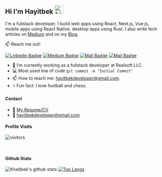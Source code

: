 ## Hi I'm Hayitbek <img src="https://user-images.githubusercontent.com/1303154/88677602-1635ba80-d120-11ea-84d8-d263ba5fc3c0.gif" width="28px" height="28px" alt="hi">

I'm a fullstack developer. I build web apps using React, Next.js, Vue.js, mobile apps using React Native, desktop apps using Rust. I also write tech articles on [Medium](https://medium.com/@khaitbekdev) and on my [Blog](https://khaitbek.vercel.app/en/blog).

:mailbox: Reach me out!

[![Linkedin Badge](https://img.shields.io/badge/-Hayitbek_Yusupov-0e76a8?style=flat&labelColor=0e76a8&logo=linkedin&logoColor=white)](https://www.linkedin.com/in/hayitbek-yusupov/) [![Medium Badge](https://img.shields.io/badge/-Hayitbek_Yusupov-salad?style=flat&labelColor=salad&logo=medium&logoColor=white)](https://medium.com/@khaitbekdev) [![Mail Badge](https://img.shields.io/badge/-@hayitbek__developer-darkcyan?style=flat&labelColor=darkcyan&logo=telegram&logoColor=white)](https://t.me/khaitbekdev) [![Mail Badge](https://img.shields.io/badge/-khaitbekdev-c0392b?style=flat&labelColor=c0392b&logo=gmail&logoColor=white)](mailto:hayitbekdeveloper@gmail.com)

- 🔭 I’m currently working as a fullstack developer at Realsoft LLC
- :computer: Most used line of code `git commit -m "Initial Commit"`
- 📫 How to reach me: hayitbekdeveloper@gmail.com.
- ⚡ Fun fact: I love football and chess.

#### Contact
- :paperclip: [My Resume/CV](https://notesbykhaitbek.notion.site/Hayitbek-Yusupov-fd7c01d7b25447da9247813514224f1b?pvs=74)
- :email: hayitbekdeveloper@gmail.com

#### Profile Visits 

![visitors](https://visitor-badge.glitch.me/badge?page_id=khaitbek.visitor-badge)

<br >

#### Github Stats

![Khaitbek's github stats](https://github-readme-stats.vercel.app/api?username=khaitbek&count_private=true&theme=tokyonight&hide=contribs,prs)
[![Top Langs](https://github-readme-stats.vercel.app/api/top-langs/?username=khaitbek)](https://github.com/khaitbek/github-readme-stats)
